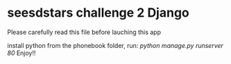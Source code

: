 # seesdstars challenge 2 Django
Please carefully read this file before lauching this app

install python
from the phonebook folder, run: <i> python manage.py runserver 80 </i>
Enjoy!!
